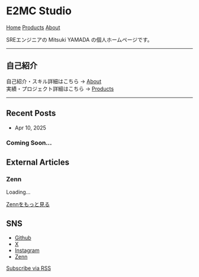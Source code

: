 # E2MC Studio

[Home](/) [Products](/products) [About](/about)

SREエンジニアの Mitsuki YAMADA の個人ホームページです。

---

## 自己紹介

自己紹介・スキル詳細はこちら → [About](/about)  
実績・プロジェクト詳細はこちら → [Products](/products)

---

## Recent Posts

* Apr 10, 2025  
### Coming Soon...

## External Articles

### Zenn
<div class="zenn-articles">
  <!-- Zenn記事は GitHub Actions で自動取得・更新 -->
  Loading...
</div>

[Zennをもっと見る](https://zenn.dev/monn)

## SNS

- [Github](https://github.com/mhiroe/)
- [X](https://x.com/momomom91913073)
- [Instagram](https://www.instagram.com/monyama9/)
- [Zenn](https://zenn.dev/monn)

[Subscribe via RSS](#)

<script src="/assets/js/load-articles.js"></script>